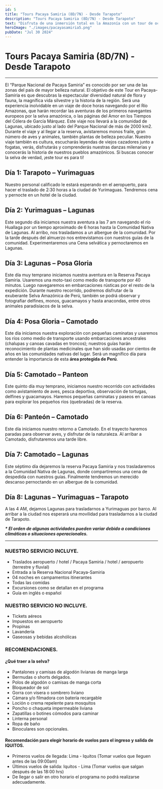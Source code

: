 ```yaml
---
id: 5
title: "Tours Pacaya Samiria (8D/7N) - Desde Tarapoto"
description: "Tours Pacaya Samiria (8D/7N) - Desde Tarapoto"
text: "Disfruta de una inmersión total en la Amazonía con un tour de ocho días por la Reserva Nacional Pacaya Samiria, donde la aventura y la naturaleza te esperan desde Tarapoto."
heroImage: "./images/pacayasamiria5.png"
pubDate: "Jul 30 2024"
---
```


# Tours Pacaya Samiria (8D/7N) - Desde Tarapoto

---

El “Parque Nacional de Pacaya Samiria” es conocido por ser una de las zonas del país de mayor belleza natural. El objetivo de este Tour en Pacaya-Samiria es que descubras la espectacular diversidad natural de flora y fauna, la magnífica vida silvestre y la historia de la región. Será una experiencia inolvidable en un viaje de doce horas navegando por el Río Amazonas, que harán recordar las aventuras de los primeros navegantes europeos por la selva amazónica, o las páginas del Amor en los Tiempos del Cólera de García Márquez. Este viaje nos llevará a la comunidad de Lagunas, ubicado justo al lado del Parque Nacional de más de 2000 km2. Durante el viaje y al llegar a la reserva, avistaremos monos fraile, gran número de aves y animales, también plantas de belleza peculiar. Nuestro viaje también es cultura, escucharás leyendas de viejos cazadores junto a fogatas, verás, disfrutarás y comprenderás nuestras danzas milenarias y conocerás la historia de nuestros pueblos amazónicos. Si buscas conocer la selva de verdad, ¡este tour es para ti!

## Día 1: Tarapoto – Yurimaguas

Nuestro personal calificado le estará esperando en el aeropuerto, para hacer el traslado de 2:30 horas a la ciudad de Yurimaguas. Tendremos cena y pernocte en un hotel de la ciudad.

## Día 2: Yurimaguas – Lagunas

Este segundo día iniciamos nuestra aventura a las 7 am navegando el río Huallaga por un tiempo aproximado de 6 horas hasta la Comunidad Nativa de Lagunas. Al arribo, nos trasladamos a un albergue de la comunidad. Por la tarde después del almuerzo nos entrevistamos con nuestros guías de la comunidad. Experimentaremos una Cena selvática y pernoctaremos en Lagunas.

## Día 3: Lagunas – Posa Gloria

Este día muy temprano iniciamos nuestra aventura en la Reserva Pacaya Samiria. Usaremos una moto-taxi como medio de transporte por 40 minutos. Luego navegaremos en embarcaciones rústicas por el resto de la expedición. Durante nuestro recorrido, podremos disfrutar de la exuberante Selva Amazónica de Perú, también se podrá observar y fotografiar delfines, monos, guacamayos y hasta anacondas, entre otros animales paradisíacos de la selva.

## Día 4: Posa Gloria – Camotado

Este día iniciamos nuestra exploración con pequeñas caminatas y usaremos los ríos como medio de transporte usando embarcaciones ancestrales (chalupas y canoas cavadas en troncos); nuestros guías harán reconocimiento de plantas medicinales que han sido usadas por cientos de años en las comunidades nativas del lugar. Será un magnífico día para entender la importancia de esta **área protegida de Perú**.

## Día 5: Camotado – Panteon

Este quinto día muy temprano, iniciamos nuestro recorrido con actividades como avistamiento de aves, pesca deportiva, observación de tortugas, delfines y guacamayos. Haremos pequeñas caminatas y paseos en canoas para explorar los pequeños ríos (quebradas) de la reserva.

## Día 6: Panteón – Camotado

Este día iniciamos nuestro retorno a Camotado. En el trayecto haremos paradas para observar aves, y disfrutar de la naturaleza. Al arribar a Camotado, disfrutaremos una tarde libre.

## Día 7: Camotado – Lagunas

Este séptimo día dejaremos la reserva Pacaya Samiria y nos trasladaremos a la Comunidad Nativa de Lagunas, donde compartiremos una cena de despedida con nuestros guías. Finalmente tendremos un merecido descanso pernoctando en un albergue de la comunidad.

## Día 8: Lagunas – Yurimaguas – Tarapoto

A las 4 AM, dejamos Lagunas para trasladarnos a Yurimaguas por barco. Al arribar a la ciudad nos esperará una movilidad para trasladarnos a la ciudad de Tarapoto.

**_\* El orden de algunas actividades pueden variar debido a condiciones climáticas o situaciones operacionales._**

---

### NUESTRO SERVICIO INCLUYE.

- Traslados aeropuerto / hotel / Pacaya Samiria / hotel / aeropuerto (terrestre y fluvial)
- Entrada a la Reserva Nacional Pacaya-Samiria
- 04 noches en campamentos itinerantes
- Todas las comidas
- Excursiones como se detallan en el programa
- Guía en inglés o español

### NUESTRO SERVICIO NO INCLUYE.

- Tickets aéreos
- Impuestos en aeropuerto
- Propinas
- Lavandería
- Gaseosas y bebidas alcohólicas

### RECOMENDACIONES.

#### ¿Qué traer a la selva?

- Pantalones y camisas de algodón livianas de manga larga
- Bermudas o shorts delgados.
- Polos de algodón o camisas de manga corta
- Bloqueador de sol
- Gorra con visera o sombrero liviano
- Cámara y/o filmadora con batería recargable
- Loción o crema repelente para mosquitos
- Poncho o chaqueta impermeable liviana
- Zapatillas o botines cómodos para caminar
- Linterna personal
- Ropa de baño
- Binoculares son opcionales.

#### Recomendación para elegir horario de vuelos para el ingreso y salida de IQUITOS.

- Primeros vuelos de llegada: Lima - Iquitos (Tomar vuelos que lleguen antes de las 09:00am)
- Últimos vuelos de salida: Iquitos - Lima (Tomar vuelos que salgan después de las 18:00 hrs)
- De llegar o salir en otro horario el programa no podrá realizarse adecuadamente.

